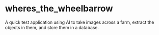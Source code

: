 # wheres_the_wheelbarrow
A quick test application using AI to take images across a farm, extract the objects in them, and store them in a database.
